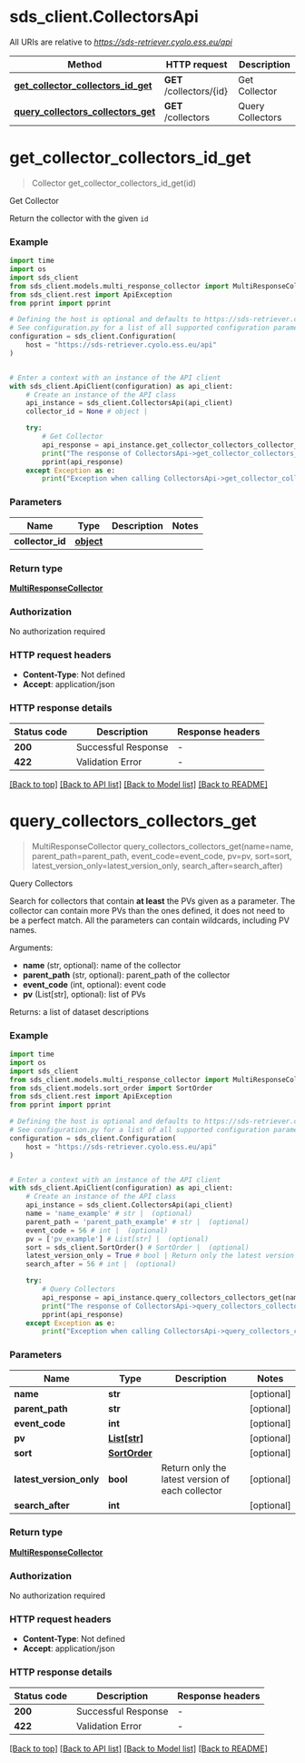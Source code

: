 # sds_client.CollectorsApi

All URIs are relative to *https://sds-retriever.cyolo.ess.eu/api*

Method | HTTP request | Description
------------- | ------------- | -------------
[**get_collector_collectors_id_get**](CollectorsApi.md#get_collector_collectors_id_get) | **GET** /collectors/{id} | Get Collector
[**query_collectors_collectors_get**](CollectorsApi.md#query_collectors_collectors_get) | **GET** /collectors | Query Collectors


# **get_collector_collectors_id_get**
> Collector get_collector_collectors_id_get(id)

Get Collector

Return the collector with the given `id`

### Example

```python
import time
import os
import sds_client
from sds_client.models.multi_response_collector import MultiResponseCollector
from sds_client.rest import ApiException
from pprint import pprint

# Defining the host is optional and defaults to https://sds-retriever.cyolo.ess.eu/api
# See configuration.py for a list of all supported configuration parameters.
configuration = sds_client.Configuration(
    host = "https://sds-retriever.cyolo.ess.eu/api"
)


# Enter a context with an instance of the API client
with sds_client.ApiClient(configuration) as api_client:
    # Create an instance of the API class
    api_instance = sds_client.CollectorsApi(api_client)
    collector_id = None # object | 

    try:
        # Get Collector
        api_response = api_instance.get_collector_collectors_collector_id_get(collector_id)
        print("The response of CollectorsApi->get_collector_collectors_collector_id_get:\n")
        pprint(api_response)
    except Exception as e:
        print("Exception when calling CollectorsApi->get_collector_collectors_collector_id_get: %s\n" % e)
```



### Parameters

Name | Type | Description  | Notes
------------- | ------------- | ------------- | -------------
 **collector_id** | [**object**](.md)|  | 

### Return type

[**MultiResponseCollector**](MultiResponseCollector.md)

### Authorization

No authorization required

### HTTP request headers

 - **Content-Type**: Not defined
 - **Accept**: application/json

### HTTP response details
| Status code | Description | Response headers |
|-------------|-------------|------------------|
**200** | Successful Response |  -  |
**422** | Validation Error |  -  |

[[Back to top]](#) [[Back to API list]](../README.md#documentation-for-api-endpoints) [[Back to Model list]](../README.md#documentation-for-models) [[Back to README]](../README.md)

# **query_collectors_collectors_get**
> MultiResponseCollector query_collectors_collectors_get(name=name, parent_path=parent_path, event_code=event_code, pv=pv, sort=sort, latest_version_only=latest_version_only, search_after=search_after)

Query Collectors

Search for collectors that contain **at least** the PVs given as a parameter.
The collector can contain more PVs than the ones defined, it does not need to be a perfect match.
All the parameters can contain wildcards, including PV names.

Arguments:
- **name** (str, optional): name of the collector
- **parent_path** (str, optional): parent_path of the collector
- **event_code** (int, optional): event code
- **pv** (List[str], optional): list of PVs

Returns: a list of dataset descriptions

### Example

```python
import time
import os
import sds_client
from sds_client.models.multi_response_collector import MultiResponseCollector
from sds_client.models.sort_order import SortOrder
from sds_client.rest import ApiException
from pprint import pprint

# Defining the host is optional and defaults to https://sds-retriever.cyolo.ess.eu/api
# See configuration.py for a list of all supported configuration parameters.
configuration = sds_client.Configuration(
    host = "https://sds-retriever.cyolo.ess.eu/api"
)


# Enter a context with an instance of the API client
with sds_client.ApiClient(configuration) as api_client:
    # Create an instance of the API class
    api_instance = sds_client.CollectorsApi(api_client)
    name = 'name_example' # str |  (optional)
    parent_path = 'parent_path_example' # str |  (optional)
    event_code = 56 # int |  (optional)
    pv = ['pv_example'] # List[str] |  (optional)
    sort = sds_client.SortOrder() # SortOrder |  (optional)
    latest_version_only = True # bool | Return only the latest version of each collector (optional)
    search_after = 56 # int |  (optional)

    try:
        # Query Collectors
        api_response = api_instance.query_collectors_collectors_get(name=name, parent_path=parent_path, event_code=event_code, pv=pv, sort=sort, latest_version_only=latest_version_only, search_after=search_after)
        print("The response of CollectorsApi->query_collectors_collectors_get:\n")
        pprint(api_response)
    except Exception as e:
        print("Exception when calling CollectorsApi->query_collectors_collectors_get: %s\n" % e)
```



### Parameters

Name | Type | Description  | Notes
------------- | ------------- | ------------- | -------------
 **name** | **str**|  | [optional] 
 **parent_path** | **str**|  | [optional] 
 **event_code** | **int**|  | [optional] 
 **pv** | [**List[str]**](str.md)|  | [optional] 
 **sort** | [**SortOrder**](.md)|  | [optional] 
 **latest_version_only** | **bool**| Return only the latest version of each collector | [optional] 
 **search_after** | **int**|  | [optional] 

### Return type

[**MultiResponseCollector**](MultiResponseCollector.md)

### Authorization

No authorization required

### HTTP request headers

 - **Content-Type**: Not defined
 - **Accept**: application/json

### HTTP response details
| Status code | Description | Response headers |
|-------------|-------------|------------------|
**200** | Successful Response |  -  |
**422** | Validation Error |  -  |

[[Back to top]](#) [[Back to API list]](../README.md#documentation-for-api-endpoints) [[Back to Model list]](../README.md#documentation-for-models) [[Back to README]](../README.md)

